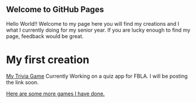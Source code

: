 ## Welcome to GitHub Pages

Hello World!! Welcome to my page here you will find my creations and I what I currently doing for my senior year.
If you are lucky enough to find my page, feedback would be great. 

# My first creation 
[My Trivia Game](https://studio.code.org/projects/applab/Faevpf3gQ7Ayk-c9W2oQYT0OQsZ5ezslXOz65gVLHGU) 
Currently Working on a quiz app for FBLA. I will be posting the link soon. 


[Here are some more games I have done.](https://github.com/lupecamas/School-Work) 
